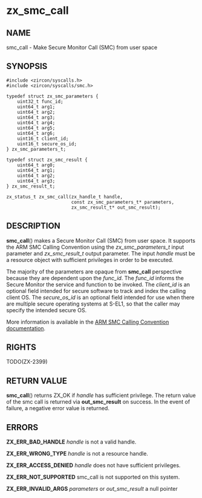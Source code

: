 # zx_smc_call

## NAME

smc_call - Make Secure Monitor Call (SMC) from user space

## SYNOPSIS

```
#include <zircon/syscalls.h>
#include <zircon/syscalls/smc.h>

typedef struct zx_smc_parameters {
    uint32_t func_id;
    uint64_t arg1;
    uint64_t arg2;
    uint64_t arg3;
    uint64_t arg4;
    uint64_t arg5;
    uint64_t arg6;
    uint16_t client_id;
    uint16_t secure_os_id;
} zx_smc_parameters_t;

typedef struct zx_smc_result {
    uint64_t arg0;
    uint64_t arg1;
    uint64_t arg2;
    uint64_t arg3;
} zx_smc_result_t;

zx_status_t zx_smc_call(zx_handle_t handle,
                        const zx_smc_parameters_t* parameters,
                        zx_smc_result_t* out_smc_result);
```

## DESCRIPTION

**smc_call**() makes a Secure Monitor Call (SMC) from user space. It supports the ARM SMC Calling
Convention using the *zx_smc_parameters_t* input parameter and *zx_smc_result_t* output parameter.
The input *handle* must be a resource object with sufficient privileges in order to be executed.

The majority of the parameters are opaque from **smc_call** perspective because they are
dependent upon the *func_id*. The *func_id* informs the Secure Monitor the service and function
to be invoked. The *client_id* is an optional field intended for secure software to track and
index the calling client OS. The *secure_os_id* is an optional field intended for use when there
are multiple secure operating systems at S-EL1, so that the caller may specify the intended
secure OS.

More information is available in the [ARM SMC Calling Convention documentation](
http://infocenter.arm.com/help/index.jsp?topic=/com.arm.doc.den0028b/index.html).


## RIGHTS

<!-- Updated by scripts/update-docs-from-abigen, do not edit this section manually. -->

TODO(ZX-2399)

## RETURN VALUE

**smc_call**() returns ZX_OK if *handle* has sufficient privilege. The
return value of the smc call is returned via **out_smc_result** on success. In the event of
failure, a negative error value is returned.

## ERRORS

**ZX_ERR_BAD_HANDLE**  *handle* is not a valid handle.

**ZX_ERR_WRONG_TYPE**  *handle* is not a resource handle.

**ZX_ERR_ACCESS_DENIED**  *handle* does not have sufficient privileges.

**ZX_ERR_NOT_SUPPORTED**  smc_call is not supported on this system.

**ZX_ERR_INVALID_ARGS**  *parameters* or *out_smc_result* a null pointer
